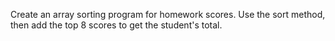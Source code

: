 Create an array sorting program for homework scores. Use the sort method, then add the top 8 scores to get the student's total.
